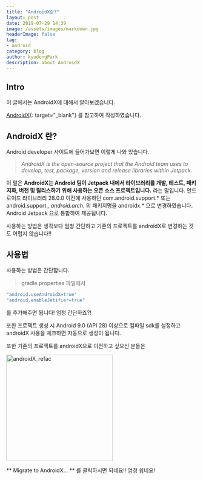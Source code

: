 ```yaml
---
title: "AndroidX란?"
layout: post
date: 2019-07-29 14:39
image: /assets/images/markdown.jpg
headerImage: false
tag:
- android
category: blog
author: kyudongPark
description: about AndroidX
---
```


## Intro

이 글에서는 AndroidX에 대해서 알아보겠습니다.

[AndroidX](https://developer.android.com/jetpack/androidx){: target="_blank"} 를 참고하여 작성하였습니다. 

## AndroidX 란?

Android developer 사이트에 들어가보면 이렇게 나와 있습니다. 

> _AndroidX is the open-source project that the Android team uses to develop, test, package, version and release libraries within Jetpack._

이 말은 **AndroidX는 Android 팀이 Jetpack 내에서 라이브러리를 개발, 테스트, 패키지화, 버전 및 릴리스하기 위해 사용하는 오픈 소스 프로젝트입니다.** 라는 말입니다. 
안드로이드 라이브러리 28.0.0 이전에 사용하던 com.android.support.* 또는 android.support.*, android.arch.* 의 패키지명을 androidx.* 으로 변경하였습니다. Android Jetpack 으로 통합하여 제공됩니다. 

사용하는 방법은 생각보다 엄청 간단하고 기존의 프로젝트를 androidX로 변경하는 것도 어렵지 않습니다!!

## 사용법
사용하는 방법은 간단합니다.

> gradle.properties 파일에서

```java
"android.useAndroidX=true"
"android.enableJetifier=true"
```

를 추가해주면 됩니다! 엄청 간단하죠?!

또한 프로젝트 생성 시 Android 9.0 (API 28) 이상으로 컴파일 sdk를 설정하고 androidX 사용을 체크하면 자동으로 생성이 됩니다.

또한 기존의 프로젝트를 androidX으로 이전하고 싶으신 분들은 

<img width="281" alt="androidX_refac" src="https://user-images.githubusercontent.com/18525504/62025752-0ab16a00-b214-11e9-8b36-a407966f805c.png">

** Migrate to AndroidX... ** 를 클릭하시면 되네요!! 엄청 쉽네요! 







